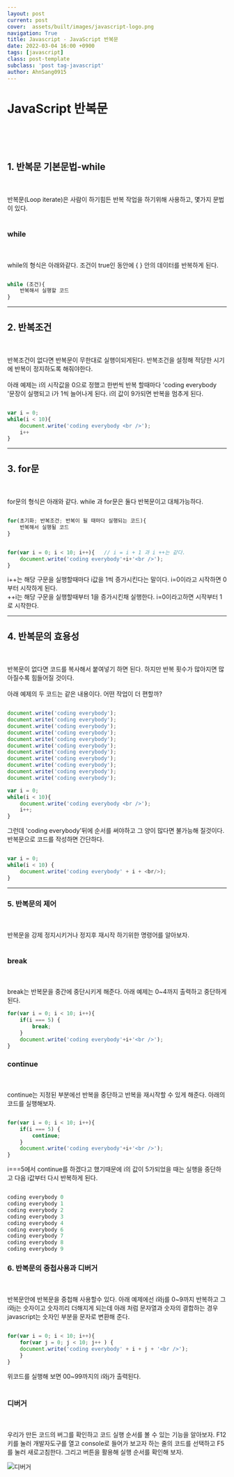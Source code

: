 ```yaml
---
layout: post
current: post
cover:  assets/built/images/javascript-logo.png
navigation: True
title: Javascript - JavaScript 반복문
date: 2022-03-04 16:00 +0900
tags: [javascript]
class: post-template
subclass: 'post tag-javascript'
author: AhnSang0915
---
```


# JavaScript 반복문

<br>
<br>
<br>

## 1. 반복문 기본문법-while
<br>
<br>
반복문(Loop iterate)은 사람이 하기힘든 반복 작업을 하기위해 사용하고, 몇가지 문법이 있다.
<br>
<br>

### while
<br>
<br>
while의 형식은 아래와같다. 조건이 true인 동안에 { } 안의 데이터를 반복하게 된다.

~~~javascript

while (조건){
    반복해서 실행할 코드
}

~~~


---

## 2. 반복조건
<br>
<br>
반복조건이 없다면 반복문이 무한대로 실행이되게된다. 반복조건을 설정해 적당한 시기에 반복이 정지하도록 해줘야한다.

<br>
<br>
아래 예제는 i의 시작값을 0으로 정했고 한번씩 반복 할때마다 'coding everybody <br />'문장이 실행되고 i가 1씩 늘어나게 된다. i의 값이 9가되면 반복을 멈추게 된다.


~~~javascript

var i = 0;
while(i < 10){
    document.write('coding everybody <br />');
    i++
}
~~~

---

## 3. for문
<br>
<br>
for문의 형식은 아래와 같다. while 과 for문은 둘다 반복문이고 대체가능하다.

~~~javascript

for(초기화; 반복조건; 반복이 될 때마다 실행되는 코드){
    반복해서 실행될 코드
}


for(var i = 0; i < 10; i++){   // i = i + 1 과 i ++는 같다.
    document.write('coding everybody'+i+'<br />');
}
~~~

i++는 해당 구문을 실행할때마다 i값을 1씩 증가시킨다는 말이다. i=0이라고 시작하면 0
부터 시작하게 된다.<br>
++i는 해당 구문을 실행할때부터 1을 증가시킨채 실행한다. i=0이라고하면 시작부터 1로 시작한다.

---

## 4. 반복문의 효용성
<br>
<br>
반복문이 없다면 코드를 복사해서 붙여넣기 하면 된다. 하지만 반복 횟수가 많아지면 많아질수록 힘들어질 것이다. 
<br>
<br>
아래 예제의 두 코드는 같은 내용이다. 어떤 작업이 더 편할까?

~~~javascript

document.write('coding everybody');
document.write('coding everybody');
document.write('coding everybody');
document.write('coding everybody');
document.write('coding everybody');
document.write('coding everybody');
document.write('coding everybody');
document.write('coding everybody');
document.write('coding everybody');
document.write('coding everybody');
document.write('coding everybody');

var i = 0;
while(i < 10){
    document.write('coding everybody <br />');
    i++;
}

~~~

그런데 'coding everybody'뒤에 순서를 써야하고 그 양이 많다면 불가능해 질것이다. 반복문으로 코드를 작성하면 간단하다.

~~~javascript

var i = 0;
while(i < 10) {
    document.write('coding everybody' + i + <br/>);
}

~~~



---

### 5. 반복문의 제어
<br>
<br>
반복문을 강제 정지시키거나 정지후 재시작 하기위한 명령어를 알아보자.
<br>
<br>

### break
<br>
<br>
break는 반복문을 중간에 중단시키게 해준다. 아래 예제는 0~4까지 출력하고 중단하게 된다.

~~~javascript
for(var i = 0; i < 10; i++){
    if(i === 5) {
        break;
    }
    document.write('coding everybody'+i+'<br />');
}
~~~

### continue
<br>
<br>
continue는 지정된 부분에선 반복을 중단하고 반복을 재시작할 수 있게 해준다. 아래의 코드를 실행해보자.

~~~javascript

for(var i = 0; i < 10; i++){
    if(i === 5) {
        continue;
    }
    document.write('coding everybody'+i+'<br />');
}

~~~

i===5에서 continue를 하겠다고 했기때문에 i의 값이 5가되었을 때는 실행을 중단하고 다음 i값부터 다시 반복하게 된다.

~~~javascript

coding everybody 0
coding everybody 1
coding everybody 2
coding everybody 3
coding everybody 4
coding everybody 6
coding everybody 7
coding everybody 8
coding everybody 9

~~~

### 6. 반복문의 중첩사용과 디버거
<br>
<br>
반복문안에 반복문을 중첩해 사용할수 있다. 아래 예제에선 i와j를 0~9까지 반복하고 그i와j는 숫자이고 숫자끼리 더해지게 되는데 아래 처럼 문자열과 숫자의 결합하는 경우 javascript는 숫자인 부분을 문자로 변환해 준다.

~~~javascript

for(var i = 0; i < 10; i++){
    for(var j = 0; j < 10; j++ ) {
    document.write('coding everybody' + i + j + '<br />');
    }
}

~~~

위코드를 실행해 보면 00~99까지의 i와j가 출력된다.
<br>
<br>

### 디버거
<br>
<br>
우리가 만든 코드의 버그를 확인하고 코드 실행 순서를 볼 수 있는 기능을 알아보자. F12키를 눌러 개발자도구를 열고 console로 들어가 보고자 하는 줄의 코드를 선택하고 F5를 눌러 새로고침한다.
그리고 버튼을 활용해 실행 순서를 확인해 보자.

![디버거](../javascript/loop.jpg)

